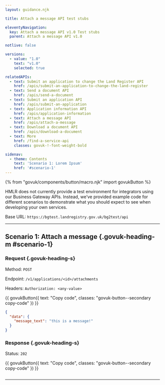 ```yaml
---
layout: guidance.njk

title: Attach a message API test stubs

eleventyNavigation:
  key: Attach a message API v1.0 Test stubs
  parent: Attach a message API v1.0

notlive: false

versions:
  - value: "1.0"
    text: "v1.0"
    selected: true

relatedAPIs:
  - text: Submit an application to change the Land Register API
    href: /apis/submit-an-application-to-change-the-land-register 
  - text: Send a document API
    href: /apis/send-a-document
  - text: Submit an application API
    href: /apis/submit-an-application
  - text: Application information API
    href: /apis/application-information
  - text: Attach a message API
    href: /apis/attach-a-message
  - text: Download a document API
    href: /apis/download-a-document
  - text: More
    href: /find-a-service-api
    classes: govuk-!-font-weight-bold

sidenav:
  - theme: Contents
    text: 'Scenario 1: Lorem Ipsum'
    href: '#scenario-1'
---
```

{% from "govuk/components/button/macro.njk" import govukButton %}

HMLR does not currently provide a test environment for integrators using our Business Gateway APIs. Instead, we’ve provided example code for different scenarios to demonstrate what you should expect to see when developing your own services.

Base URL: `https://bgtest.landregistry.gov.uk/bg2test/api`

---

<section>

## Scenario 1: Attach a message {.govuk-heading-m #scenario-1}
### Request {.govuk-heading-s}

Method: `POST`

Endpoint: `/v1/applications/<id>/attachments`

Headers: `Authorization: <any-value>`

<div class="code-wrapper">
{{ govukButton({ text: "Copy code", classes: "govuk-button--secondary copy-code" }) }}

```json
{
  "data": {
    "message_text": "this is a message!"
  }
}
```

### Response {.govuk-heading-s}

Status: `202`

<div class="code-wrapper">
{{ govukButton({ text: "Copy code", classes: "govuk-button--secondary copy-code" }) }}

```json
```
</div>

</section>

---


